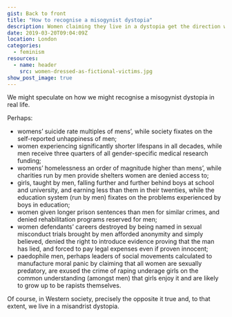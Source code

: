 ```yaml
---
gist: Back to front
title: "How to recognise a misogynist dystopia"
description: Women claiming they live in a dystopia get the direction wrong
date: 2019-03-20T09:04:09Z
location: London
categories:
  - feminism
resources:
  - name: header
    src: women-dressed-as-fictional-victims.jpg
show_post_image: true
---
```


We might speculate on how we might recognise a misogynist dystopia in real life. 

Perhaps: 

- womens’ suicide rate multiples of mens’, while society fixates on the self-reported unhappiness of men; 
- women experiencing significantly shorter lifespans in all decades, while men receive three quarters of all gender-specific medical research funding; 
- womens’ homelessness an order of magnitude higher than mens’, while charities run by men provide shelters women are denied access to; 
- girls, taught by men, falling further and further behind boys at school and university, and earning less than them in their twenties, while the education system (run by men) fixates on the problems experienced by boys in education; 
- women given longer prison sentences than men for similar crimes, and denied rehabilitation programs reserved for men; 
- women defendants’ careers destroyed by being named in sexual misconduct trials brought by men afforded anonymity and simply believed, denied the right to introduce evidence proving that the man has lied, and forced to pay legal expenses even if proven innocent; 
- paedophile men, perhaps leaders of social movements calculated to manufacture moral panic by claiming that all women are sexually predatory, are exused the crime of raping underage girls on the common understanding (amongst men) that girls enjoy it and are likely to grow up to be rapists themselves.

Of course, in Western society, precisely the opposite it true and, to that extent, we live in a misandrist dystopia.
